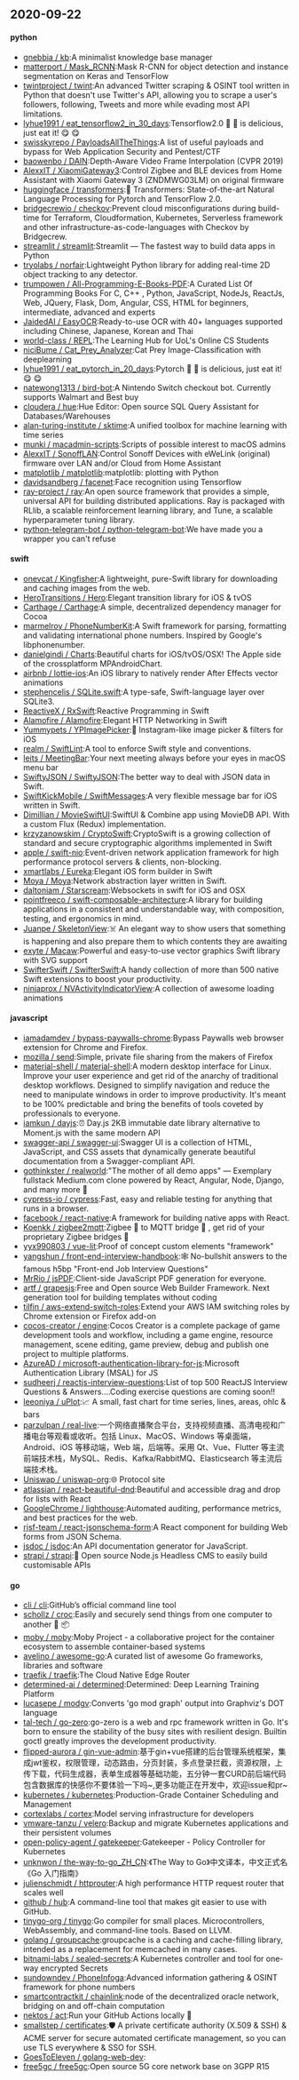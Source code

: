 ## 2020-09-22

#### python
* [gnebbia / kb](https://github.com/gnebbia/kb):A minimalist knowledge base manager
* [matterport / Mask_RCNN](https://github.com/matterport/Mask_RCNN):Mask R-CNN for object detection and instance segmentation on Keras and TensorFlow
* [twintproject / twint](https://github.com/twintproject/twint):An advanced Twitter scraping & OSINT tool written in Python that doesn't use Twitter's API, allowing you to scrape a user's followers, following, Tweets and more while evading most API limitations.
* [lyhue1991 / eat_tensorflow2_in_30_days](https://github.com/lyhue1991/eat_tensorflow2_in_30_days):Tensorflow2.0
🍎
🍊
is delicious, just eat it!
😋
😋
* [swisskyrepo / PayloadsAllTheThings](https://github.com/swisskyrepo/PayloadsAllTheThings):A list of useful payloads and bypass for Web Application Security and Pentest/CTF
* [baowenbo / DAIN](https://github.com/baowenbo/DAIN):Depth-Aware Video Frame Interpolation (CVPR 2019)
* [AlexxIT / XiaomiGateway3](https://github.com/AlexxIT/XiaomiGateway3):Control Zigbee and BLE devices from Home Assistant with Xiaomi Gateway 3 (ZNDMWG03LM) on original firmware
* [huggingface / transformers](https://github.com/huggingface/transformers):🤗
Transformers: State-of-the-art Natural Language Processing for Pytorch and TensorFlow 2.0.
* [bridgecrewio / checkov](https://github.com/bridgecrewio/checkov):Prevent cloud misconfigurations during build-time for Terraform, Cloudformation, Kubernetes, Serverless framework and other infrastructure-as-code-languages with Checkov by Bridgecrew.
* [streamlit / streamlit](https://github.com/streamlit/streamlit):Streamlit — The fastest way to build data apps in Python
* [tryolabs / norfair](https://github.com/tryolabs/norfair):Lightweight Python library for adding real-time 2D object tracking to any detector.
* [trumpowen / All-Programming-E-Books-PDF](https://github.com/trumpowen/All-Programming-E-Books-PDF):A Curated List Of Programming Books For C, C++ , Python, JavaScript, NodeJs, ReactJs, Web, JQuery, Flask, Dom, Angular, CSS, HTML for beginners, intermediate, advanced and experts
* [JaidedAI / EasyOCR](https://github.com/JaidedAI/EasyOCR):Ready-to-use OCR with 40+ languages supported including Chinese, Japanese, Korean and Thai
* [world-class / REPL](https://github.com/world-class/REPL):The Learning Hub for UoL's Online CS Students
* [niciBume / Cat_Prey_Analyzer](https://github.com/niciBume/Cat_Prey_Analyzer):Cat Prey Image-Classification with deeplearning
* [lyhue1991 / eat_pytorch_in_20_days](https://github.com/lyhue1991/eat_pytorch_in_20_days):Pytorch
🍊
🍉
is delicious, just eat it!
😋
😋
* [natewong1313 / bird-bot](https://github.com/natewong1313/bird-bot):A Nintendo Switch checkout bot. Currently supports Walmart and Best buy
* [cloudera / hue](https://github.com/cloudera/hue):Hue Editor: Open source SQL Query Assistant for Databases/Warehouses
* [alan-turing-institute / sktime](https://github.com/alan-turing-institute/sktime):A unified toolbox for machine learning with time series
* [munki / macadmin-scripts](https://github.com/munki/macadmin-scripts):Scripts of possible interest to macOS admins
* [AlexxIT / SonoffLAN](https://github.com/AlexxIT/SonoffLAN):Control Sonoff Devices with eWeLink (original) firmware over LAN and/or Cloud from Home Assistant
* [matplotlib / matplotlib](https://github.com/matplotlib/matplotlib):matplotlib: plotting with Python
* [davidsandberg / facenet](https://github.com/davidsandberg/facenet):Face recognition using Tensorflow
* [ray-project / ray](https://github.com/ray-project/ray):An open source framework that provides a simple, universal API for building distributed applications. Ray is packaged with RLlib, a scalable reinforcement learning library, and Tune, a scalable hyperparameter tuning library.
* [python-telegram-bot / python-telegram-bot](https://github.com/python-telegram-bot/python-telegram-bot):We have made you a wrapper you can't refuse

#### swift
* [onevcat / Kingfisher](https://github.com/onevcat/Kingfisher):A lightweight, pure-Swift library for downloading and caching images from the web.
* [HeroTransitions / Hero](https://github.com/HeroTransitions/Hero):Elegant transition library for iOS & tvOS
* [Carthage / Carthage](https://github.com/Carthage/Carthage):A simple, decentralized dependency manager for Cocoa
* [marmelroy / PhoneNumberKit](https://github.com/marmelroy/PhoneNumberKit):A Swift framework for parsing, formatting and validating international phone numbers. Inspired by Google's libphonenumber.
* [danielgindi / Charts](https://github.com/danielgindi/Charts):Beautiful charts for iOS/tvOS/OSX! The Apple side of the crossplatform MPAndroidChart.
* [airbnb / lottie-ios](https://github.com/airbnb/lottie-ios):An iOS library to natively render After Effects vector animations
* [stephencelis / SQLite.swift](https://github.com/stephencelis/SQLite.swift):A type-safe, Swift-language layer over SQLite3.
* [ReactiveX / RxSwift](https://github.com/ReactiveX/RxSwift):Reactive Programming in Swift
* [Alamofire / Alamofire](https://github.com/Alamofire/Alamofire):Elegant HTTP Networking in Swift
* [Yummypets / YPImagePicker](https://github.com/Yummypets/YPImagePicker):📸
Instagram-like image picker & filters for iOS
* [realm / SwiftLint](https://github.com/realm/SwiftLint):A tool to enforce Swift style and conventions.
* [leits / MeetingBar](https://github.com/leits/MeetingBar):Your next meeting always before your eyes in macOS menu bar
* [SwiftyJSON / SwiftyJSON](https://github.com/SwiftyJSON/SwiftyJSON):The better way to deal with JSON data in Swift.
* [SwiftKickMobile / SwiftMessages](https://github.com/SwiftKickMobile/SwiftMessages):A very flexible message bar for iOS written in Swift.
* [Dimillian / MovieSwiftUI](https://github.com/Dimillian/MovieSwiftUI):SwiftUI & Combine app using MovieDB API. With a custom Flux (Redux) implementation.
* [krzyzanowskim / CryptoSwift](https://github.com/krzyzanowskim/CryptoSwift):CryptoSwift is a growing collection of standard and secure cryptographic algorithms implemented in Swift
* [apple / swift-nio](https://github.com/apple/swift-nio):Event-driven network application framework for high performance protocol servers & clients, non-blocking.
* [xmartlabs / Eureka](https://github.com/xmartlabs/Eureka):Elegant iOS form builder in Swift
* [Moya / Moya](https://github.com/Moya/Moya):Network abstraction layer written in Swift.
* [daltoniam / Starscream](https://github.com/daltoniam/Starscream):Websockets in swift for iOS and OSX
* [pointfreeco / swift-composable-architecture](https://github.com/pointfreeco/swift-composable-architecture):A library for building applications in a consistent and understandable way, with composition, testing, and ergonomics in mind.
* [Juanpe / SkeletonView](https://github.com/Juanpe/SkeletonView):☠️
An elegant way to show users that something is happening and also prepare them to which contents they are awaiting
* [exyte / Macaw](https://github.com/exyte/Macaw):Powerful and easy-to-use vector graphics Swift library with SVG support
* [SwifterSwift / SwifterSwift](https://github.com/SwifterSwift/SwifterSwift):A handy collection of more than 500 native Swift extensions to boost your productivity.
* [ninjaprox / NVActivityIndicatorView](https://github.com/ninjaprox/NVActivityIndicatorView):A collection of awesome loading animations

#### javascript
* [iamadamdev / bypass-paywalls-chrome](https://github.com/iamadamdev/bypass-paywalls-chrome):Bypass Paywalls web browser extension for Chrome and Firefox.
* [mozilla / send](https://github.com/mozilla/send):Simple, private file sharing from the makers of Firefox
* [material-shell / material-shell](https://github.com/material-shell/material-shell):A modern desktop interface for Linux. Improve your user experience and get rid of the anarchy of traditional desktop workflows. Designed to simplify navigation and reduce the need to manipulate windows in order to improve productivity. It's meant to be 100% predictable and bring the benefits of tools coveted by professionals to everyone.
* [iamkun / dayjs](https://github.com/iamkun/dayjs):⏰
Day.js 2KB immutable date library alternative to Moment.js with the same modern API
* [swagger-api / swagger-ui](https://github.com/swagger-api/swagger-ui):Swagger UI is a collection of HTML, JavaScript, and CSS assets that dynamically generate beautiful documentation from a Swagger-compliant API.
* [gothinkster / realworld](https://github.com/gothinkster/realworld):"The mother of all demo apps" — Exemplary fullstack Medium.com clone powered by React, Angular, Node, Django, and many more
🏅
* [cypress-io / cypress](https://github.com/cypress-io/cypress):Fast, easy and reliable testing for anything that runs in a browser.
* [facebook / react-native](https://github.com/facebook/react-native):A framework for building native apps with React.
* [Koenkk / zigbee2mqtt](https://github.com/Koenkk/zigbee2mqtt):Zigbee
🐝
to MQTT bridge
🌉
, get rid of your proprietary Zigbee bridges
🔨
* [yyx990803 / vue-lit](https://github.com/yyx990803/vue-lit):Proof of concept custom elements "framework"
* [yangshun / front-end-interview-handbook](https://github.com/yangshun/front-end-interview-handbook):🕸
No-bullshit answers to the famous h5bp "Front-end Job Interview Questions"
* [MrRio / jsPDF](https://github.com/MrRio/jsPDF):Client-side JavaScript PDF generation for everyone.
* [artf / grapesjs](https://github.com/artf/grapesjs):Free and Open source Web Builder Framework. Next generation tool for building templates without coding
* [tilfin / aws-extend-switch-roles](https://github.com/tilfin/aws-extend-switch-roles):Extend your AWS IAM switching roles by Chrome extension or Firefox add-on
* [cocos-creator / engine](https://github.com/cocos-creator/engine):Cocos Creator is a complete package of game development tools and workflow, including a game engine, resource management, scene editing, game preview, debug and publish one project to multiple platforms.
* [AzureAD / microsoft-authentication-library-for-js](https://github.com/AzureAD/microsoft-authentication-library-for-js):Microsoft Authentication Library (MSAL) for JS
* [sudheerj / reactjs-interview-questions](https://github.com/sudheerj/reactjs-interview-questions):List of top 500 ReactJS Interview Questions & Answers....Coding exercise questions are coming soon!!
* [leeoniya / uPlot](https://github.com/leeoniya/uPlot):📈
A small, fast chart for time series, lines, areas, ohlc & bars
* [parzulpan / real-live](https://github.com/parzulpan/real-live):一个网络直播聚合平台，支持视频直播、高清电视和广播电台等观看或收听。包括 Linux、MacOS、Windows 等桌面端，Android、iOS 等移动端，Web 端，后端等。采用 Qt、Vue、Flutter 等主流前端技术栈，MySQL、Redis、Kafka/RabbitMQ、Elasticsearch 等主流后端技术栈。
* [Uniswap / uniswap-org](https://github.com/Uniswap/uniswap-org):🌐
Protocol site
* [atlassian / react-beautiful-dnd](https://github.com/atlassian/react-beautiful-dnd):Beautiful and accessible drag and drop for lists with React
* [GoogleChrome / lighthouse](https://github.com/GoogleChrome/lighthouse):Automated auditing, performance metrics, and best practices for the web.
* [rjsf-team / react-jsonschema-form](https://github.com/rjsf-team/react-jsonschema-form):A React component for building Web forms from JSON Schema.
* [jsdoc / jsdoc](https://github.com/jsdoc/jsdoc):An API documentation generator for JavaScript.
* [strapi / strapi](https://github.com/strapi/strapi):🚀
Open source Node.js Headless CMS to easily build customisable APIs

#### go
* [cli / cli](https://github.com/cli/cli):GitHub’s official command line tool
* [schollz / croc](https://github.com/schollz/croc):Easily and securely send things from one computer to another
🐊
📦
* [moby / moby](https://github.com/moby/moby):Moby Project - a collaborative project for the container ecosystem to assemble container-based systems
* [avelino / awesome-go](https://github.com/avelino/awesome-go):A curated list of awesome Go frameworks, libraries and software
* [traefik / traefik](https://github.com/traefik/traefik):The Cloud Native Edge Router
* [determined-ai / determined](https://github.com/determined-ai/determined):Determined: Deep Learning Training Platform
* [lucasepe / modgv](https://github.com/lucasepe/modgv):Converts 'go mod graph' output into Graphviz's DOT language
* [tal-tech / go-zero](https://github.com/tal-tech/go-zero):go-zero is a web and rpc framework written in Go. It's born to ensure the stability of the busy sites with resilient design. Builtin goctl greatly improves the development productivity.
* [flipped-aurora / gin-vue-admin](https://github.com/flipped-aurora/gin-vue-admin):基于gin+vue搭建的后台管理系统框架，集成jwt鉴权，权限管理，动态路由，分页封装，多点登录拦截，资源权限，上传下载，代码生成器，表单生成器等基础功能，五分钟一套CURD前后端代码包含数据库的快感你不要体验一下吗~,更多功能正在开发中，欢迎issue和pr~
* [kubernetes / kubernetes](https://github.com/kubernetes/kubernetes):Production-Grade Container Scheduling and Management
* [cortexlabs / cortex](https://github.com/cortexlabs/cortex):Model serving infrastructure for developers
* [vmware-tanzu / velero](https://github.com/vmware-tanzu/velero):Backup and migrate Kubernetes applications and their persistent volumes
* [open-policy-agent / gatekeeper](https://github.com/open-policy-agent/gatekeeper):Gatekeeper - Policy Controller for Kubernetes
* [unknwon / the-way-to-go_ZH_CN](https://github.com/unknwon/the-way-to-go_ZH_CN):《The Way to Go》中文译本，中文正式名《Go 入门指南》
* [julienschmidt / httprouter](https://github.com/julienschmidt/httprouter):A high performance HTTP request router that scales well
* [github / hub](https://github.com/github/hub):A command-line tool that makes git easier to use with GitHub.
* [tinygo-org / tinygo](https://github.com/tinygo-org/tinygo):Go compiler for small places. Microcontrollers, WebAssembly, and command-line tools. Based on LLVM.
* [golang / groupcache](https://github.com/golang/groupcache):groupcache is a caching and cache-filling library, intended as a replacement for memcached in many cases.
* [bitnami-labs / sealed-secrets](https://github.com/bitnami-labs/sealed-secrets):A Kubernetes controller and tool for one-way encrypted Secrets
* [sundowndev / PhoneInfoga](https://github.com/sundowndev/PhoneInfoga):Advanced information gathering & OSINT framework for phone numbers
* [smartcontractkit / chainlink](https://github.com/smartcontractkit/chainlink):node of the decentralized oracle network, bridging on and off-chain computation
* [nektos / act](https://github.com/nektos/act):Run your GitHub Actions locally
🚀
* [smallstep / certificates](https://github.com/smallstep/certificates):🛡️
A private certificate authority (X.509 & SSH) & ACME server for secure automated certificate management, so you can use TLS everywhere & SSO for SSH.
* [GoesToEleven / golang-web-dev](https://github.com/GoesToEleven/golang-web-dev):
* [free5gc / free5gc](https://github.com/free5gc/free5gc):Open source 5G core network base on 3GPP R15
